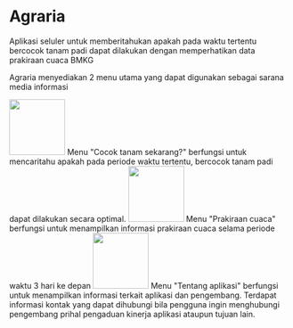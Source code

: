 # Agraria
Aplikasi seluler untuk memberitahukan apakah pada waktu tertentu bercocok tanam padi dapat dilakukan dengan memperhatikan data prakiraan cuaca BMKG

Agraria menyediakan 2 menu utama yang dapat digunakan sebagai sarana media informasi

<img src="https://user-images.githubusercontent.com/47960987/149726092-d461d79a-4bb2-4e56-9903-284707a3c6d2.png" width="100">
Menu "Cocok tanam sekarang?" berfungsi untuk mencaritahu apakah pada periode waktu tertentu, bercocok tanam padi dapat dilakukan secara optimal.



<img src="https://user-images.githubusercontent.com/47960987/149726104-b2eeb9bc-124a-4a39-aab5-3111a191b023.png" width="100">
Menu "Prakiraan cuaca" berfungsi untuk menampilkan informasi prakiraan cuaca selama periode waktu 3 hari ke depan


<img src="https://user-images.githubusercontent.com/47960987/149726119-afb9ddb8-f31e-4651-9849-aeabd88e2a93.png" width="100">
Menu "Tentang aplikasi" berfungsi untuk menampilkan informasi terkait aplikasi dan pengembang. Terdapat informasi kontak yang dapat dihubungi bila pengguna ingin menghubungi pengembang prihal pengaduan kinerja aplikasi ataupun tujuan lain.
